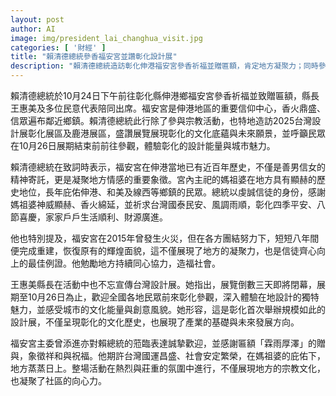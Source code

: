 ```yaml
---
layout: post
author: AI
image: img/president_lai_changhua_visit.jpg
categories: [ '財經' ]
title: "賴清德總統參香福安宮並讚彰化設計展"  
description: "賴清德總統造訪彰化伸港福安宮參香祈福並贈匾額，肯定地方凝聚力；同時參觀台灣設計展彰化與鹿港展區，盛讚文化底蘊與創意魅力，呼籲民眾把握展覽閉幕前前往體驗。"
---
```

賴清德總統於10月24日下午前往彰化縣伸港鄉福安宮參香祈福並致贈匾額，縣長王惠美及多位民意代表陪同出席。福安宮是伸港地區的重要信仰中心，香火鼎盛、信眾遍布鄰近鄉鎮。賴清德總統此行除了參與宗教活動，也特地造訪2025台灣設計展彰化展區及鹿港展區，盛讚展覽展現彰化的文化底蘊與未來願景，並呼籲民眾在10月26日展期結束前前往參觀，體驗彰化的設計能量與城市魅力。

賴清德總統在致詞時表示，福安宮在伸港當地已有近百年歷史，不僅是善男信女的精神寄託，更是凝聚地方情感的重要象徵。宮內主祀的媽祖婆在地方具有顯赫的歷史地位，長年庇佑伸港、和美及線西等鄉鎮的民眾。總統以虔誠信徒的身份，感謝媽祖婆神威顯赫、香火綿延，並祈求台灣國泰民安、風調雨順，彰化四季平安、八節喜慶，家家戶戶生活順利、財源廣進。

他也特別提及，福安宮在2015年曾發生火災，但在各方團結努力下，短短八年間便完成重建，恢復原有的輝煌面貌，這不僅展現了地方的凝聚力，也是信徒齊心向上的最佳例證。他勉勵地方持續同心協力，造福社會。

王惠美縣長在活動中也不忘宣傳台灣設計展。她指出，展覽倒數三天即將閉幕，展期至10月26日為止，歡迎全國各地民眾前來彰化參觀，深入體驗在地設計的獨特魅力，並感受城市的文化能量與創意風貌。她形容，這是彰化首次舉辦規模如此的設計展，不僅呈現彰化的文化歷史，也展現了產業的基礎與未來發展方向。

福安宮主委曾添進亦對賴總統的蒞臨表達誠摯歡迎，並感謝匾額「霖雨厚澤」的贈與，象徵祥和與祝福。他期許台灣國運昌盛、社會安定繁榮，在媽祖婆的庇佑下，地方蒸蒸日上。整場活動在熱烈與莊重的氛圍中進行，不僅展現地方的宗教文化，也凝聚了社區的向心力。